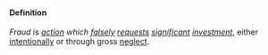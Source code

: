 #### Definition

*Fraud* is *[action](https://github.com/gcassel/Modular-Organizing-Terminology/blob/master/terms/action.md) which [falsely](https://github.com/gcassel/Modular-Organizing-Terminology/blob/master/terms/false.md) [requests](https://github.com/gcassel/Modular-Organizing-Terminology/blob/master/terms/request.md) [significant](https://github.com/gcassel/Modular-Organizing-Terminology/blob/master/terms/significance.md) [investment](https://github.com/gcassel/Modular-Organizing-Terminology/blob/master/terms/invest.md)*, either [intentionally](https://github.com/gcassel/Modular-Organizing-Terminology/blob/master/terms/intend.md) or through gross [neglect](https://github.com/gcassel/Modular-Organizing-Terminology/blob/master/terms/neglect.md).
